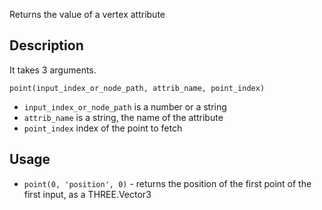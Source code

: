 Returns the value of a vertex attribute


## Description

It takes 3 arguments.

`point(input_index_or_node_path, attrib_name, point_index)`

- `input_index_or_node_path` is a number or a string
- `attrib_name` is a string, the name of the attribute
- `point_index` index of the point to fetch

## Usage

- `point(0, 'position', 0)` - returns the position of the first point of the first input, as a THREE.Vector3

